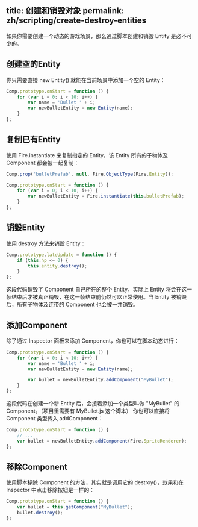 title: 创建和销毁对象
permalink: zh/scripting/create-destroy-entities
---

如果你需要创建一个动态的游戏场景，那么通过脚本创建和销毁 Entity 是必不可少的。

## 创建空的Entity

你只需要直接 new Entity() 就能在当前场景中添加一个空的 Entity：

```js
Comp.prototype.onStart = function () {
    for (var i = 0; i < 10; i++) {
        var name = 'Bullet ' + i;
        var newBulletEntity = new Entity(name);
    }
};
```

## 复制已有Entity

使用 Fire.instantiate 来复制指定的 Entity，该 Entity 所有的子物体及 Component 都会被一起复制：

```js
Comp.prop('bulletPrefab', null, Fire.ObjectType(Fire.Entity));

Comp.prototype.onStart = function () {
    for (var i = 0; i < 10; i++) {
        var newBulletEntity = Fire.instantiate(this.bulletPrefab);
    }
};
```

## 销毁Entity

使用 destroy 方法来销毁 Entity：

```js
Comp.prototype.lateUpdate = function () {
    if (this.hp <= 0) {
        this.entity.destroy();
    }
};
```

这段代码销毁了 Component 自己所在的整个 Entity，实际上 Entity 将会在这一帧结束后才被真正销毁，在这一帧结束前仍然可以正常使用。当 Entity 被销毁后，所有子物体及连带的 Component 也会被一并销毁。

## 添加Component

除了通过 Inspector 面板来添加 Component，你也可以在脚本动态进行：

```js
Comp.prototype.onStart = function () {
    for (var i = 0; i < 10; i++) {
        var name = 'Bullet ' + i;
        var newBulletEntity = new Entity(name);

        var bullet = newBulletEntity.addComponent("MyBullet");
    }
};
```

这段代码在创建一个新 Entity 后，会接着添加一个类型叫做 "MyBullet" 的 Component。（项目里需要有 MyBullet.js 这个脚本）
你也可以直接将 Component 类型传入 addComponent：

```js
Comp.prototype.onStart = function () {
    // ...
    var bullet = newBulletEntity.addComponent(Fire.SpriteRenderer);
};
```

## 移除Component

使用脚本移除 Component 的方法，其实就是调用它的 destroy()，效果和在 Inspector 中点击移除按钮是一样的：

```js
Comp.prototype.onStart = function () {
    var bullet = this.getComponent("MyBullet");
    bullet.destroy();
};
```





